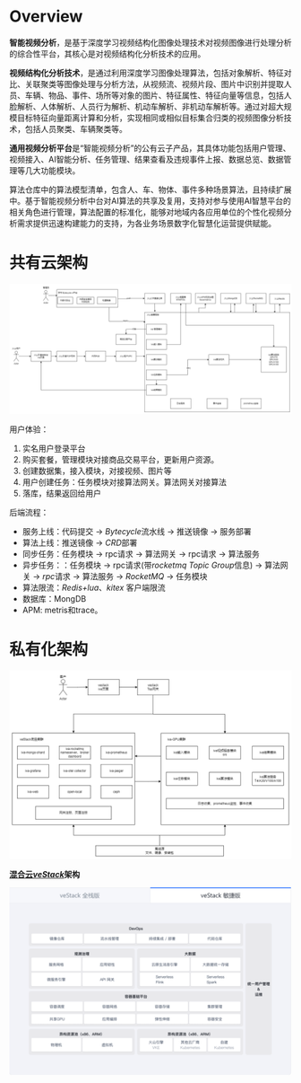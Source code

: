 # Overview

**智能视频分析**，是基于深度学习视频结构化图像处理技术对视频图像进行处理分析的综合性平台，其核心是对视频结构化分析技术的应用。

**视频结构化分析技术**，是通过利用深度学习图像处理算法，包括对象解析、特征对比、关联聚类等图像处理与分析方法，从视频流、视频片段、图片中识别并提取人员、车辆、物品、事件、场所等对象的图片、特征属性、特征向量等信息，包括人脸解析、人体解析、人员行为解析、机动车解析、非机动车解析等。通过对超大规模目标特征向量距离计算和分析，实现相同或相似目标集合归类的视频图像分析技术，包括人员聚类、车辆聚类等。

**通用视频分析平台**是“智能视频分析”的公有云子产品，其具体功能包括用户管理、视频接入、AI智能分析、任务管理、结果查看及违规事件上报、数据总览、数据管理等几大功能模块。

算法仓库中的算法模型清单，包含人、车、物体、事件多种场景算法，且持续扩展中。基于智能视频分析中台对AI算法的共享及复用，支持对参与使用AI智慧平台的相关角色进行管理，算法配置的标准化，能够对地域内各应用单位的个性化视频分析需求提供迅速构建能力的支持，为各业务场景数字化智慧化运营提供赋能。

# 共有云架构

![](./images/iva_public.png)



用户体验：

1. 实名用户登录平台
2. 购买套餐，管理模块对接商品交易平台，更新用户资源。
3. 创建数据集，接入模块，对接视频、图片等
4. 用户创建任务：任务模块对接算法网关。算法网关对接算法
5. 落库，结果返回给用户

后端流程：

- 服务上线：代码提交 -> *Bytecycle*流水线 -> 推送镜像 -> 服务部署
- 算法上线：推送镜像 -> *CRD*部署
- 同步任务：任务模块 -> rpc请求 -> 算法网关 -> rpc请求 -> 算法服务
- 异步任务：：任务模块 -> rpc请求(带*rocketmq Topic Group*信息) -> 算法网关 -> *rpc*请求 -> 算法服务 -> *RocketMQ* -> 任务模块
- 算法限流：*Redis+lua*、*kitex* 客户端限流
- 数据库：MongDB
- APM: metris和trace。

# 私有化架构

![](./images/iva_privatization.png)



**[混合云*veStack*](https://www.volcengine.com/product/veStack)架构**

![](./images/vestack.png)


